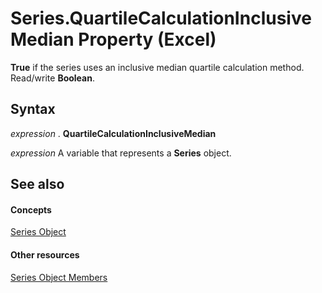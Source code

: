 
# Series.QuartileCalculationInclusiveMedian Property (Excel)

 **True** if the series uses an inclusive median quartile calculation method. Read/write **Boolean**.


## Syntax

 _expression_ . **QuartileCalculationInclusiveMedian**

 _expression_ A variable that represents a **Series** object.


## See also


#### Concepts


[Series Object](c7d34b32-8172-f7a0-0a17-f01d44246b64.md)
#### Other resources


[Series Object Members](eeab4f69-b436-9de7-5d4a-0a5c63f2dfce.md)
